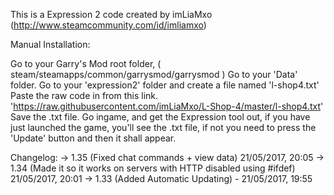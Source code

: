 This is a Expression 2 code created by imLiaMxo (http://www.steamcommunity.com/id/imliamxo)

Manual Installation:

Go to your Garry's Mod root folder, ( steam/steamapps/common/garrysmod/garrysmod )
Go to your 'Data' folder.
Go to your 'expression2' folder and create a file named 'l-shop4.txt'
Paste the raw code in from this link. 'https://raw.githubusercontent.com/imLiaMxo/L-Shop-4/master/l-shop4.txt'
Save the .txt file.
Go ingame, and get the Expression tool out, if you have just launched the game, you'll see the .txt file, if not you need to press the 'Update' button and then it shall appear.

Changelog:
-> 1.35 (Fixed chat commands + view data) 21/05/2017, 20:05
-> 1.34 (Made it so it works on servers with HTTP disabled using #ifdef)  21/05/2017, 20:01
-> 1.33 (Added Automatic Updating) - 21/05/2017, 19:55
